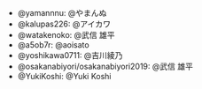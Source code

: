 * @yamannnu: @やまんぬ
* @kalupas226: @アイカワ
* @watakenoko: @武信 雄平
* @a5ob7r: @aoisato
* @yoshikawa0711: @吉川綾乃
* @osakanabiyori/osakanabiyori2019: @武信 雄平
* @YukiKoshi: @Yuki Koshi
